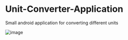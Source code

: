 # Unit-Converter-Application
Small android application for converting different units

![image](https://user-images.githubusercontent.com/80544706/218829324-aa1c9e50-cefc-44d4-9023-54d9925632a3.png)
